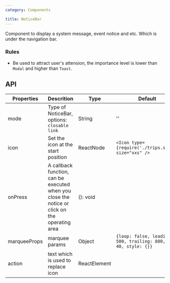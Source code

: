 ```yaml
---
category: Components

title: NoticeBar
---
```


Component to display a system message, event notice and etc. Which is under the navigation bar.

### Rules

- Be used to attract user's attension, the importance level is lower than `Modal` and higher than `Toast`.

## API

Properties | Descrition | Type | Default
-----------|------------|------|--------
| mode    | Type of NoticeBar, options: `closable` `link`   | String |  ''  |
| icon    | Set the icon at the start position  |  ReactNode | `<Icon type={require('./trips.svg')} size="xxs" />`|
| onPress | A callback function, can be executed when you close the notice or click on the operating area   | (): void |   |
| marqueeProps | marquee params | Object | `{loop: false, leading: 500, trailing: 800, fps: 40, style: {}}`  |
| action | text which is used to replace icon | ReactElement | |

